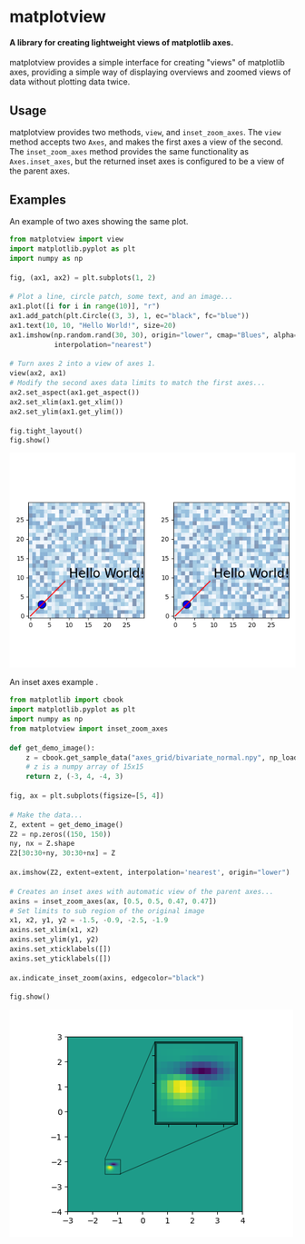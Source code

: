 # matplotview
#### A library for creating lightweight views of matplotlib axes.

matplotview provides a simple interface for creating "views" of matplotlib
axes, providing a simple way of displaying overviews and zoomed views of 
data without plotting data twice.

## Usage

matplotview provides two methods, `view`, and `inset_zoom_axes`. The `view`
method accepts two `Axes`, and makes the first axes a view of the second. The
`inset_zoom_axes` method provides the same functionality as `Axes.inset_axes`,
but the returned inset axes is configured to be a view of the parent axes.

## Examples

An example of two axes showing the same plot.
```python
from matplotview import view
import matplotlib.pyplot as plt
import numpy as np

fig, (ax1, ax2) = plt.subplots(1, 2)

# Plot a line, circle patch, some text, and an image...
ax1.plot([i for i in range(10)], "r")
ax1.add_patch(plt.Circle((3, 3), 1, ec="black", fc="blue"))
ax1.text(10, 10, "Hello World!", size=20)
ax1.imshow(np.random.rand(30, 30), origin="lower", cmap="Blues", alpha=0.5,
           interpolation="nearest")

# Turn axes 2 into a view of axes 1.
view(ax2, ax1)
# Modify the second axes data limits to match the first axes...
ax2.set_aspect(ax1.get_aspect())
ax2.set_xlim(ax1.get_xlim())
ax2.set_ylim(ax1.get_ylim())

fig.tight_layout()
fig.show()
```
![First example plot results, two views of the same plot.](_images/example1.png)

An inset axes example .
```python
from matplotlib import cbook
import matplotlib.pyplot as plt
import numpy as np
from matplotview import inset_zoom_axes

def get_demo_image():
    z = cbook.get_sample_data("axes_grid/bivariate_normal.npy", np_load=True)
    # z is a numpy array of 15x15
    return z, (-3, 4, -4, 3)

fig, ax = plt.subplots(figsize=[5, 4])

# Make the data...
Z, extent = get_demo_image()
Z2 = np.zeros((150, 150))
ny, nx = Z.shape
Z2[30:30+ny, 30:30+nx] = Z

ax.imshow(Z2, extent=extent, interpolation='nearest', origin="lower")

# Creates an inset axes with automatic view of the parent axes...
axins = inset_zoom_axes(ax, [0.5, 0.5, 0.47, 0.47])
# Set limits to sub region of the original image
x1, x2, y1, y2 = -1.5, -0.9, -2.5, -1.9
axins.set_xlim(x1, x2)
axins.set_ylim(y1, y2)
axins.set_xticklabels([])
axins.set_yticklabels([])

ax.indicate_inset_zoom(axins, edgecolor="black")

fig.show() 
```
![Second example plot results, an inset axes showing a zoom view of an image.](_images/example2.png)